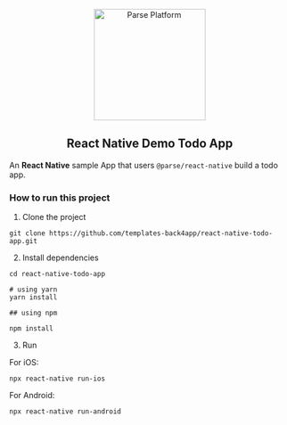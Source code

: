 <p align="center">
  <a href="https://parseplatform.org">
    <img alt="Parse Platform" src="https://user-images.githubusercontent.com/8621344/99892392-6f32dc80-2c42-11eb-8c32-db0fa4a66a81.png" width="200" />
  </a>
</p>

<h2 align="center">React Native Demo Todo App</h2>

An <b>React Native</b> sample App that users `@parse/react-native` build a todo app.

</p>

### How to run this project

1. Clone the project

```
git clone https://github.com/templates-back4app/react-native-todo-app.git

```

2. Install dependencies

```
cd react-native-todo-app

# using yarn
yarn install

## using npm

npm install
```

3. Run

For iOS:

`npx react-native run-ios`

For Android:

`npx react-native run-android`
